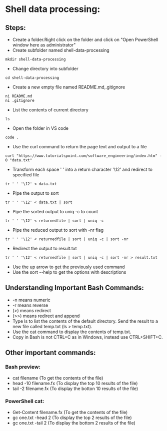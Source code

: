 # Shell data processing:

## Steps:
- Create a folder.Right click on the folder and click on "Open PowerShell window here as administrator"
- Create subfolder named shell-data-processing 
```
mkdir shell-data-processing
```
- Change directory into subfolder
```
cd shell-data-processing
```
- Create a new empty file named README.md,.gitignore
```
ni README.md
ni .gitignore
```
- List the contents of current directory
```
ls
```
- Open the folder in VS code 
```
code .
```
- Use the curl command to return the page text and output to a file

```
curl "https://www.tutorialspoint.com/software_engineering/index.htm" -O "data.txt"

```
- Transform each space ' ' into a return character '\12' and redirect to specified file
```
tr ' ' '\12' < data.txt

```
- Pipe the output to sort
```
tr ' ' '\12' < data.txt | sort
```
- Pipe the sorted output to uniq -c to count
```
tr ' ' '\12' < returnedfile | sort | uniq -c
```
- Pipe the reduced output to sort with -nr flag
```
tr ' ' '\12' < returnedfile | sort | uniq -c | sort -nr

```
- Redirect the output to result.txt
```
tr ' ' '\12' < returnedfile | sort | uniq -c | sort -nr > result.txt
```

- Use the up arrow to get the previously used command
- Use the sort --help to get the options with descriptions

## Understanding Important Bash Commands:
- -n means numeric
- -r means reverse
- (>) means redirect
- (>>) means redirect and append
- Type ls to list the contents of the default directory. Send the result to a new file called temp.txt (ls > temp.txt). 
- Use the cat command to display the contents of temp.txt. 
- Copy in Bash is not CTRL+C as in Windows, instead use CTRL+SHIFT+C.

## Other important commands:
### Bash preview:
- cat filename (To get the contents of the file)
- head -10 filename.fx (To display the top 10 results of the file)
- tail -2 filename.fx (To display the botton 10 results of the file)
### PowerShell cat:
- Get-Content filename.fx (To get the contents of the file)
- gc one.txt -head 2 (To display the top 2 results of the file)
- gc one.txt -tail 2 (To display the bottom 2 results of the file)


